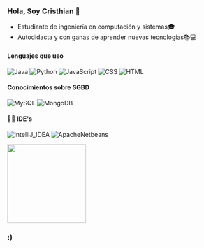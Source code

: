 <div>
    <h3> Hola, Soy Cristhian 🤟</h3>
    <ul>
        <li>Estudiante de ingeniería en computación y sistemas🎓</li>
        <li>Autodidacta y con ganas de aprender nuevas tecnologías📚💻</li>
    </ul>    
</div>

<h4>Lenguajes que uso</h4>

![Java](https://img.shields.io/badge/Java-000000?style=flat&logo=java&logoColor=ED8B00)
![Python](https://img.shields.io/badge/Python-000000?style=flat&logo=python)
![JavaScript](https://img.shields.io/badge/JavaScript-000000?style=flat&logo=javascript&logoColor=F7DF1E)
![CSS](https://img.shields.io/badge/CSS-000000?&style=flat&logo=css3&logoColor=1572B6)
![HTML](https://img.shields.io/badge/HTML5-000000?style=flat&logo=html5&logoColor=E34F26)

<h4>Conocimientos sobre SGBD</h4>

![MySQL](https://img.shields.io/badge/MySQL-000000?style=flat&logo=mysql)
![MongoDB](https://img.shields.io/badge/MongoDB-000000?style=flat&logo=mongodb&logoColor=4EA94B)

<h4>👩‍💻 IDE's</h4>

![IntelliJ_IDEA](https://img.shields.io/badge/IntelliJ_IDEA-000000.svg?style=flat&logo=intellij-idea&logoColor=white)
![ApacheNetbeans](https://img.shields.io/badge/apache%20netbeans-000000?style=flat&logo=apache%20netbeans%20IDE&logoColor=1B6AC6)

<div aling="center">
  <img height="180em" src="https://github-readme-stats.vercel.app/api/top-langs/?username=cquisper&layout=compact&langs_count=7&theme=dark"/>
</div>

<!--
**cquisper/cquisper** is a ✨ _special_ ✨ repository because its `README.md` (this file) appears on your GitHub profile.

Here are some ideas to get you started:

- 🔭 I’m currently working on ...
- 🌱 I’m currently learning ...
- 👯 I’m looking to collaborate on ...
- 🤔 I’m looking for help with ...
- 💬 Ask me about ...
- 📫 How to reach me: ...
- 😄 Pronouns: ...
- ⚡ Fun fact: ...
-->
### :)
